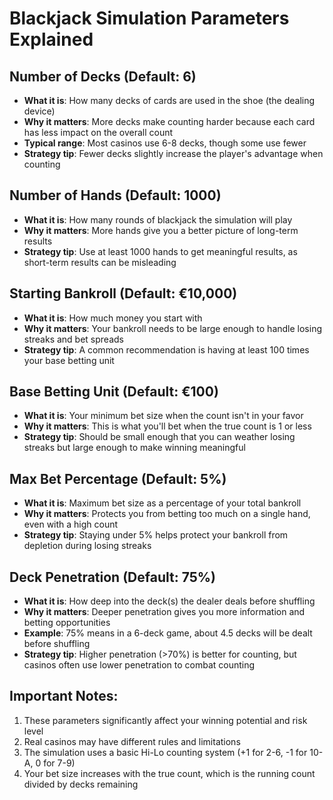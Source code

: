 # Blackjack Simulation Parameters Explained

## Number of Decks (Default: 6)
- **What it is**: How many decks of cards are used in the shoe (the dealing device)
- **Why it matters**: More decks make counting harder because each card has less impact on the overall count
- **Typical range**: Most casinos use 6-8 decks, though some use fewer
- **Strategy tip**: Fewer decks slightly increase the player's advantage when counting

## Number of Hands (Default: 1000)
- **What it is**: How many rounds of blackjack the simulation will play
- **Why it matters**: More hands give you a better picture of long-term results
- **Strategy tip**: Use at least 1000 hands to get meaningful results, as short-term results can be misleading

## Starting Bankroll (Default: €10,000)
- **What it is**: How much money you start with
- **Why it matters**: Your bankroll needs to be large enough to handle losing streaks and bet spreads
- **Strategy tip**: A common recommendation is having at least 100 times your base betting unit

## Base Betting Unit (Default: €100)
- **What it is**: Your minimum bet size when the count isn't in your favor
- **Why it matters**: This is what you'll bet when the true count is 1 or less
- **Strategy tip**: Should be small enough that you can weather losing streaks but large enough to make winning meaningful

## Max Bet Percentage (Default: 5%)
- **What it is**: Maximum bet size as a percentage of your total bankroll
- **Why it matters**: Protects you from betting too much on a single hand, even with a high count
- **Strategy tip**: Staying under 5% helps protect your bankroll from depletion during losing streaks

## Deck Penetration (Default: 75%)
- **What it is**: How deep into the deck(s) the dealer deals before shuffling
- **Why it matters**: Deeper penetration gives you more information and betting opportunities
- **Example**: 75% means in a 6-deck game, about 4.5 decks will be dealt before shuffling
- **Strategy tip**: Higher penetration (>70%) is better for counting, but casinos often use lower penetration to combat counting

## Important Notes:
1. These parameters significantly affect your winning potential and risk level
2. Real casinos may have different rules and limitations
3. The simulation uses a basic Hi-Lo counting system (+1 for 2-6, -1 for 10-A, 0 for 7-9)
4. Your bet size increases with the true count, which is the running count divided by decks remaining